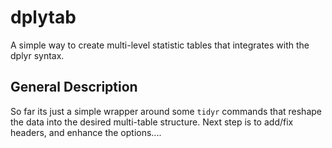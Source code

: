 # dplytab
A simple way to create multi-level statistic tables that integrates with the dplyr syntax.

## General Description
So far its just a simple wrapper around some `tidyr` commands that reshape the data into the desired multi-table structure.
Next step is to add/fix headers, and enhance the options....
